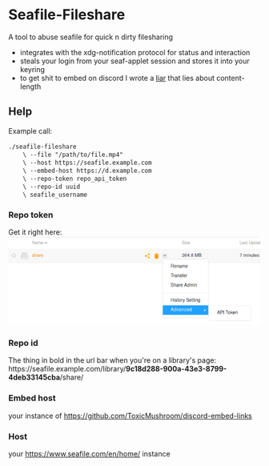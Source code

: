# Seafile-Fileshare
A tool to abuse seafile for quick n dirty filesharing 
 - integrates with the xdg-notification protocol for status and interaction
 - steals your login from your seaf-applet session and stores it into your keyring
 - to get shit to embed on discord I wrote a [liar](ttps://github.com/ToxicMushroom/discord-embed-links) that lies about content-length

## Help
Example call:
```
./seafile-fileshare 
    \ --file "/path/to/file.mp4"
    \ --host https://seafile.example.com
    \ --embed-host https://d.example.com
    \ --repo-token repo_api_token
    \ --repo-id uuid
    \ seafile_username
```

### Repo token
Get it right here:\
![docs/repo_token.png](docs/repo_token.png)

### Repo id
The thing in bold in the url bar when you're on a library's page:\
https:/\/seafile.example.com/library/**9c18d288-900a-43e3-8799-4deb33145cba**/share/

### Embed host
your instance of https://github.com/ToxicMushroom/discord-embed-links

### Host
your https://www.seafile.com/en/home/ instance
